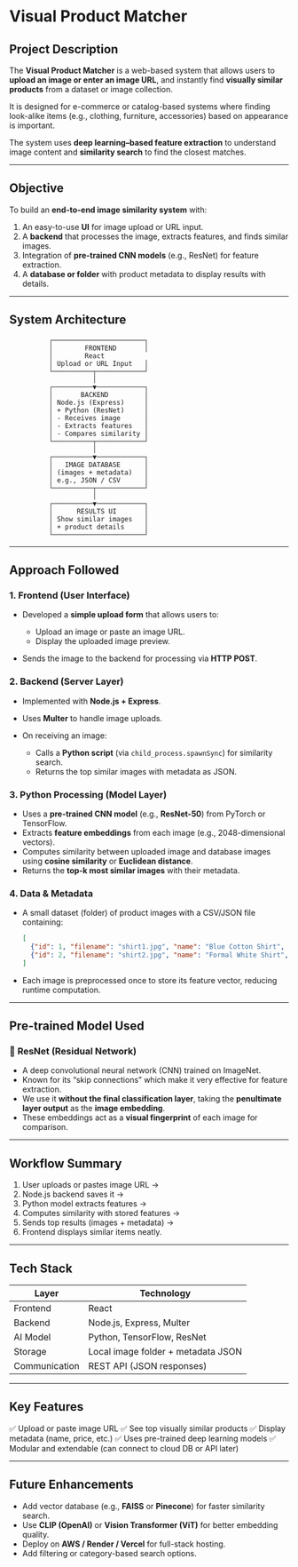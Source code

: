 # Visual Product Matcher

## Project Description

The **Visual Product Matcher** is a web-based system that allows users to **upload an image or enter an image URL**, and instantly find **visually similar products** from a dataset or image collection.

It is designed for e-commerce or catalog-based systems where finding look-alike items (e.g., clothing, furniture, accessories) based on appearance is important.

The system uses **deep learning–based feature extraction** to understand image content and **similarity search** to find the closest matches.

---

##  Objective

To build an **end-to-end image similarity system** with:

1. An easy-to-use **UI** for image upload or URL input.
2. A **backend** that processes the image, extracts features, and finds similar images.
3. Integration of **pre-trained CNN models** (e.g., ResNet) for feature extraction.
4. A **database or folder** with product metadata to display results with details.

---

## System Architecture

```
          ┌───────────────────────┐
          │        FRONTEND       │
          │        React
          │ Upload or URL Input   │
          └──────────┬────────────┘
                     │
          ┌──────────▼────────────┐
          │       BACKEND         │
          │ Node.js (Express)     │
          │ + Python (ResNet)     │
          │ - Receives image      │
          │ - Extracts features   │
          │ - Compares similarity │
          └──────────┬────────────┘
                     │
          ┌──────────▼────────────┐
          │   IMAGE DATABASE      │
          │ (images + metadata)   │
          │ e.g., JSON / CSV      │
          └──────────┬────────────┘
                     │
          ┌──────────▼────────────┐
          │      RESULTS UI       │
          │ Show similar images   │
          │ + product details     │
          └───────────────────────┘
```

---

## Approach Followed

### 1. **Frontend (User Interface)**

* Developed a **simple upload form** that allows users to:

  * Upload an image or paste an image URL.
  * Display the uploaded image preview.
* Sends the image to the backend for processing via **HTTP POST**.

### 2. **Backend (Server Layer)**

* Implemented with **Node.js + Express**.
* Uses **Multer** to handle image uploads.
* On receiving an image:

  * Calls a **Python script** (via `child_process.spawnSync`) for similarity search.
  * Returns the top similar images with metadata as JSON.

### 3. **Python Processing (Model Layer)**

* Uses a **pre-trained CNN model** (e.g., **ResNet-50**) from PyTorch or TensorFlow.
* Extracts **feature embeddings** from each image (e.g., 2048-dimensional vectors).
* Computes similarity between uploaded image and database images using **cosine similarity** or **Euclidean distance**.
* Returns the **top-k most similar images** with their metadata.

### 4. **Data & Metadata**

* A small dataset (folder) of product images with a CSV/JSON file containing:

  ```json
  [
    {"id": 1, "filename": "shirt1.jpg", "name": "Blue Cotton Shirt", "price": "₹999"},
    {"id": 2, "filename": "shirt2.jpg", "name": "Formal White Shirt", "price": "₹1199"}
  ]
  ```
* Each image is preprocessed once to store its feature vector, reducing runtime computation.

---

## Pre-trained Model Used

### 🔹 **ResNet (Residual Network)**

* A deep convolutional neural network (CNN) trained on ImageNet.
* Known for its “skip connections” which make it very effective for feature extraction.
* We use it **without the final classification layer**, taking the **penultimate layer output** as the **image embedding**.
* These embeddings act as a **visual fingerprint** of each image for comparison.

---

## Workflow Summary

1. User uploads or pastes image URL →
2. Node.js backend saves it →
3. Python model extracts features →
4. Computes similarity with stored features →
5. Sends top results (images + metadata) →
6. Frontend displays similar items neatly.

---

## Tech Stack

| Layer         | Technology                             |
| ------------- | -------------------------------------- |
| Frontend      | React
| Backend       | Node.js, Express, Multer               |
| AI Model      | Python, TensorFlow, ResNet     |
| Storage       | Local image folder + metadata JSON     |
| Communication | REST API (JSON responses)              |

---

## Key Features

✅ Upload or paste image URL
✅ See top visually similar products
✅ Display metadata (name, price, etc.)
✅ Uses pre-trained deep learning models
✅ Modular and extendable (can connect to cloud DB or API later)

---

## Future Enhancements

* Add vector database (e.g., **FAISS** or **Pinecone**) for faster similarity search.
* Use **CLIP (OpenAI)** or **Vision Transformer (ViT)** for better embedding quality.
* Deploy on **AWS / Render / Vercel** for full-stack hosting.
* Add filtering or category-based search options.

